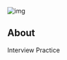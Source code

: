 ![img](https://assets.imaginablefutures.com/media/images/ALX_Logo.max-200x150.png)

## About

Interview Practice
